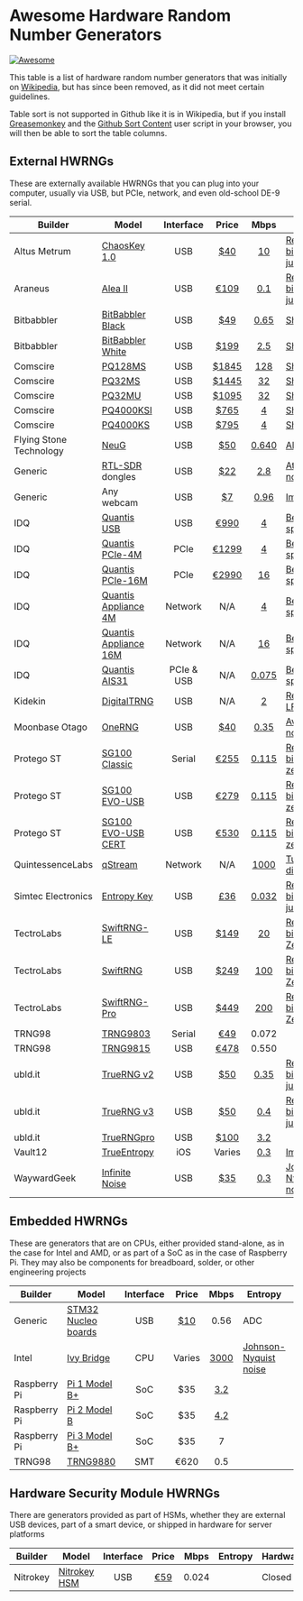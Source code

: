 # Awesome Hardware Random Number Generators

[//]: # (Spaces, not tabs. Disable line-wrapping. Align columns.)
[//]: # (Use arbitrary-text links in general. Prefer HTTPS if available.)

[![Awesome](https://awesome.re/badge.svg)](https://awesome.re)

This table is a list of hardware random number generators that was initially on
[Wikipedia], but has since been removed, as it did not meet certain guidelines.

[Wikipedia]: https://en.wikipedia.org/wiki/Wikipedia:Articles_for_deletion/Comparison_of_hardware_random_number_generators

Table sort is not supported in Github like it is in Wikipedia, but if you
install [Greasemonkey] and the [Github Sort Content] user script in your
browser, you will then be able to sort the table columns.

[Greasemonkey]: https://www.greasespot.net/
[Github Sort Content]: https://greasyfork.org/en/scripts/21373-github-sort-content

[//]: # (For citation links, use last 4 hex characters of the SHA-256 of the link.)
[//]: # (This allows links to be easily reused without keeping track of counters)
[//]: # (EG: $ printf 'https://www.gniibe.org/memo/development/gnuk/rng/neug.html' | sha256sum | cut -f 1 -d ' ' | tail -c 5)
[//]: # (Place at bottom of README)

## External HWRNGs
These are externally available HWRNGs that you can plug into your computer,
usually via USB, but PCIe, network, and even old-school DE-9 serial.

| Builder                 | Model                   | Interface  | Price         | Mbps          | Entropy                             | Hardware     | Software              |
| ----------------------- | ----------------------- | :--------: | :-----------: | :-----------: | ----------------------------------- | ------------ | --------------------- |
| Altus Metrum            | [ChaosKey 1.0]          | USB        | [$40][6ea7]   | [10][00dc]    | [Reverse biased p-n junction][00dc] | [Open][88f0] | [GPLv2][f4bd]         |
| Araneus                 | [Alea II]               | USB        | [€109][e0f5]  | [0.1][84f9]   | [Reverse biased p-n junction][84f9] | Closed       | Proprietary           |
| Bitbabbler              | [BitBabbler Black]      | USB        | [$49][d312]   | [0.65][7859]  | [Shot noise][22bb]                  | Closed       | [GPLv2][043f]         |
| Bitbabbler              | [BitBabbler White]      | USB        | [$199][d312]  | [2.5][deb1]   | [Shot noise][22bb]                  | Closed       | [GPLv2][043f]         |
| Comscire                | [PQ128MS]               | USB        | [$1845][6b64] | [128][6b64]   | [Shot noise][6b64]                  | Closed       | Proprietary           |
| Comscire                | [PQ32MS]                | USB        | [$1445][e967] | [32][e967]    | [Shot noise][e967]                  | Closed       | Proprietary           |
| Comscire                | [PQ32MU]                | USB        | [$1095][ecdb] | [32][ecdb]    | [Shot noise][ecdb]                  | Closed       | Proprietary           |
| Comscire                | [PQ4000KSI]             | USB        | [$765][f06c]  | [4][f06c]     | [Shot noise][f06c]                  | Closed       | Proprietary           |
| Comscire                | [PQ4000KS]              | USB        | [$795][c384]  | [4][c384]     | [Shot noise][c384]                  | Closed       | Proprietary           |
| Flying Stone Technology | [NeuG]                  | USB        | [$50][c826]   | [0.640][229d] | [ADC noise][229d]                   | [Open][ffd7] | [GPLv3][ffd7]         |
| Generic                 | [RTL-SDR] dongles       | USB        | [$22][269e]   | [2.8][086d]   | [Atmospheric noise][b331]           | Closed       | [GPLv3][b331]         |
| Generic                 | Any webcam              | USB        | [$7][a173]    | [0.96][7767]  | [Image noise][aa8c]                 | Closed       | [Public domain][f717] |
| IDQ                     | [Quantis USB]           | USB        | [€990][de84]  | [4][448b]     | [Beam splitter][3095]               | Closed       | Proprietary           |
| IDQ                     | [Quantis PCIe-4M]       | PCIe       | [€1299][de84] | [4][448b]     | [Beam splitter][3095]               | Closed       | Proprietary           |
| IDQ                     | [Quantis PCIe-16M]      | PCIe       | [€2990][de84] | [16][448b]    | [Beam splitter][3095]               | Closed       | Proprietary           |
| IDQ                     | [Quantis Appliance 4M]  | Network    | N/A           | [4][f083]     | [Beam splitter][3095]               | Closed       | Proprietary           |
| IDQ                     | [Quantis Appliance 16M] | Network    | N/A           | [16][f083]    | [Beam splitter][3095]               | Closed       | Proprietary           |
| IDQ                     | [Quantis AIS31]         | PCIe & USB | N/A           | [0.075][f988] | [Beam splitter][3095]               | Closed       | Proprietary           |
| Kidekin                 | [DigitalTRNG]           | USB        | N/A           | [2][5fa9]     | [Registerless LFSR][5fa9]           | Closed       | Proprietary           |
| Moonbase Otago          | [OneRNG]                | USB        | [$40][fe95]   | [0.35][7e61]  | [Avalanche noise][1115]             | [Open][17a3] | [GPLv3][17a3]         |
| Protego ST              | [SG100 Classic]         | Serial     | [€255][ded5]  | [0.115][ded5] | [Reverse biased zener diode][c6c8]  | Closed       | Proprietary           |
| Protego ST              | [SG100 EVO-USB]         | USB        | [€279][b49e]  | [0.115][b49e] | [Reverse biased zener diode][c6c8]  | Closed       | Proprietary           |
| Protego ST              | [SG100 EVO-USB CERT]    | USB        | [€530][edcd]  | [0.115][edcd] | [Reverse biased zener diode][c6c8]  | Closed       | Proprietary           |
| QuintessenceLabs        | [qStream]               | Network    | N/A           | [1000][d37a]  | [Tunnel diode][2215]                | Closed       | Proprietary           |
| Simtec Electronics      | [Entropy Key]           | USB        | [£36][7bd0]   | [0.032][a538] | [Reverse biased p-n junction][91fa] | Closed       | [MIT][e8cf]           |
| TectroLabs              | [SwiftRNG-LE]           | USB        | [$149][b31f]  | [20][b31f]    | [Reverse biased Zener diode][b31f]  | Closed       | Proprietary           |
| TectroLabs              | [SwiftRNG]              | USB        | [$249][b31f]  | [100][b31f]   | [Reverse biased Zener diode][b31f]  | Closed       | Proprietary           |
| TectroLabs              | [SwiftRNG-Pro]          | USB        | [$449][b31f]  | [200][b31f]   | [Reverse biased Zener diode][b31f]  | Closed       | Proprietary           |
| TRNG98                  | [TRNG9803]              | Serial     | [€49][633d]   | 0.072         |                                     | Closed       | Proprietary           |
| TRNG98                  | [TRNG9815]              | USB        | [€478][1499]  | 0.550         |                                     | Closed       | Proprietary           |
| ubld.it                 | [TrueRNG v2]            | USB        | [$50][f7cf]   | [0.35][f7cf]  | [Reverse-biased p-n junction][f7cf] | Closed       | Proprietary           |
| ubld.it                 | [TrueRNG v3]            | USB        | [$50][e123]   | [0.4][e123]   | [Reverse-biased p-n junction][e123] | Closed       | Proprietary           |
| ubld.it                 | [TrueRNGpro]            | USB        | [$100][40ff]  | [3.2][40ff]   |                                     | Closed       | Proprietary           |
| Vault12                 | [TrueEntropy]           | iOS        | Varies        | [0.3][36fe]   | [Image noise][af49]                 | Closed       | [MIT][36fe]           |
| WaywardGeek             | [Infinite Noise]        | USB        | [$35][4683]   | [0.3][3571]   | [Johnson-Nyquist noise][3571]       | [Open][3571] | [Public Domain][3571] |

## Embedded HWRNGs
These are generators that are on CPUs, either provided stand-alone, as in the
case for Intel and AMD, or as part of a SoC as in the case of Raspberry Pi. They
may also be components for breadboard, solder, or other engineering projects

| Builder                 | Model                   | Interface  | Price         | Mbps          | Entropy                             | Hardware     | Software              |
| ----------------------- | ----------------------- | :--------: | :-----------: | :-----------: | ----------------------------------- | ------------ | --------------------- |
| Generic                 | [STM32 Nucleo boards]   | USB        | [$10][95d6]   | 0.56          | ADC                                 | Closed       | GPLv3                 |
| Intel                   | [Ivy Bridge]            | CPU        | Varies        | [3000][9c29]  | [Johnson-Nyquist noise][9c29]       | Mixed        | Mixed                 |
| Raspberry Pi            | [Pi 1 Model B+]         | SoC        | $35           | [3.2][4596]   |                                     | Mixed        | Mixed                 |
| Raspberry Pi            | [Pi 2 Model B]          | SoC        | $35           | [4.2][ade7]   |                                     | Mixed        | Mixed                 |
| Raspberry Pi            | [Pi 3 Model B+]         | SoC        | $35           | 7             |                                     | Closed       | Proprietary           |
| TRNG98                  | [TRNG9880]              | SMT        | €620          | 0.5           |                                     | Closed       | Proprietary           |

## Hardware Security Module HWRNGs
There are generators provided as part of HSMs, whether they are external USB
devices, part of a smart device, or shipped in hardware for server platforms

| Builder                 | Model                   | Interface  | Price         | Mbps          | Entropy                             | Hardware     | Software              |
| ----------------------- | ----------------------- | :--------: | :-----------: | :-----------: | ----------------------------------- | ------------ | --------------------- |
| Nitrokey                | [Nitrokey HSM]          | USB        | [€59][d19b]   | 0.024         |                                     | Closed       | Mixed                 |

[//]: # (Reference links here- sorted by ID)
[Alea II]: https://www.araneus.fi/products/alea2/en/
[BitBabbler Black]: http://www.bitbabbler.org/what.html#BitBabbler-Black
[BitBabbler White]: http://www.bitbabbler.org/what.html#BitBabbler-White
[ChaosKey 1.0]: https://altusmetrum.org/ChaosKey/
[DigitalTRNG]: http://kidekin.nimp.co.uk/
[Entropy Key]: http://www.entropykey.co.uk/
[Infinite Noise]: https://www.tindie.com/products/WaywardGeek/infinite-noise-true-random-number-generator/
[Ivy Bridge]: https://en.wikipedia.org/wiki/Ivy_Bridge_(microarchitecture)
[NeuG]: https://www.gniibe.org/category/fst-01.html
[Nitrokey HSM]: https://shop.nitrokey.com/shop/product/nitrokey-hsm-7
[OneRNG]: http://onerng.info/
[Pi 1 Model B+]: https://www.raspberrypi.org/products/raspberry-pi-1-model-b-plus/
[Pi 2 Model B]: https://www.raspberrypi.org/products/raspberry-pi-2-model-b/
[Pi 3 Model B+]: https://www.raspberrypi.org/products/raspberry-pi-3-model-b-plus/
[PQ128MS]: https://comscire.com/product/pq128ms/
[PQ32MS]: https://comscire.com/product/pq32ms/
[PQ32MU]: https://comscire.com/product/pq32mu/
[PQ4000KSI]: https://comscire.com/product/pq4000ksi/
[PQ4000KS]: https://comscire.com/product/pq4000ks/
[qStream]: https://www.quintessencelabs.com/products/qstream-quantum-true-random-number-generator/
[Quantis USB]: https://www.idquantique.com/random-number-generation/products/quantis-random-number-generator/
[Quantis PCIe-4M]: https://www.idquantique.com/random-number-generation/products/quantis-random-number-generator/
[Quantis PCIe-16M]: https://www.idquantique.com/random-number-generation/products/quantis-random-number-generator/
[Quantis Appliance 4M]: https://www.idquantique.com/random-number-generation/products/quantis-rng-appliance/
[Quantis Appliance 16M]: https://www.idquantique.com/random-number-generation/products/quantis-rng-appliance/
[Quantis AIS31]: https://www.idquantique.com/random-number-generation/products/quantis-rng-appliance/
[RTL-SDR]: https://www.rtl-sdr.com/
[SG100 Classic]: https://www.protegost.com/product-page/sg100-classic
[SG100 EVO-USB]: https://www.protegost.com/product-page/sg100-evo
[SG100 EVO-USB CERT]: https://www.protegost.com/product-page/sg100-evo-cert
[STM32 Nucleo boards]: https://www.st.com/en/ecosystems/stm32-nucleo.html?querycriteria=productId=SC2003
[SwiftRNG-LE]: https://tectrolabs.com/swiftrng-le/
[SwiftRNG]: https://tectrolabs.com/swiftrng-100/
[SwiftRNG-Pro]: https://tectrolabs.com/swiftrng-pro/
[TRNG9803]: http://www.trng98.se/serial_trng_9803.html
[TRNG9815]: http://www.trng98.se/usb_trng_9815.html
[TRNG9880]: http://www.trng98.se/embedded_trng9880.html
[TrueEntropy]: https://itunes.apple.com/us/app/trueentropy/id1299321174
[TrueRNG v2]: http://ubld.it/products/truerng-hardware-random-number-generator/
[TrueRNG v3]: http://ubld.it/truerng_v3
[TrueRNGpro]: http://ubld.it/products/truerngpro

[//]: # (Citation links here- sorted by ID)
[00dc]: https://debconf16.debconf.org/talks/94/
[043f]: http://www.bitbabbler.org/what.html#download
[086d]: https://pthree.org/2015/06/16/hardware-rng-through-an-rtl-sdr-dongle/
[1115]: http://www.moonbaseotago.com/onerng/theory.html
[1499]: http://www.trng98.se/shop/product_info.php?products_id=34
[17a3]: http://www.moonbaseotago.com/onerng/#license
[2215]: https://www.quintessencelabs.com/press_release/quantum-tunneling-away-cyber-criminals/
[229d]: https://www.gniibe.org/memo/development/gnuk/rng/neug.html
[22bb]: http://www.bitbabbler.org/how.html
[269e]: https://www.amazon.com/dp/B00P2UOU72/
[3095]: https://marketing.idquantique.com/acton/attachment/11868/f-0227/1/-/-/-/-/Quantum%20RNG_White%20Paper.pdf
[3571]: https://github.com/waywardgeek/infnoise/
[36fe]: https://github.com/vault12/TrueEntropy
[40ff]: http://ubld.it/products/truerngpro
[448b]: https://www.idquantique.com/random-number-generation/products/quantis-random-number-generator/
[4596]: https://scruss.com/blog/2013/06/07/well-that-was-unexpected-the-raspberry-pis-hardware-random-number-generator/
[4683]: https://www.tindie.com/products/WaywardGeek/infinite-noise-true-random-number-generator/
[49ac]: http://www.trng98.se/trng98_encryption_documents/non-algorithmic%20encryption.pdf
[5fa9]: https://www.tindie.com/products/kidekin/digitaltrng/
[633d]: http://www.trng98.se/shop/product_info.php?products_id=33
[6b64]: https://comscire.com/product/pq128ms/
[6ea7]: https://shop.gag.com/random.html
[7bd0]: http://www.entropykey.co.uk/shop/
[7e61]: http://www.moonbaseotago.com/onerng/
[7767]: https://pthree.org/2017/12/22/the-entropy-of-a-digital-camera-ccd-cmos-sensor/
[7859]: http://www.bitbabbler.org/what.html#BitBabbler-Black
[84f9]: https://www.araneus.fi/products/alea2/en/
[88f0]: https://git.gag.com/?p=hw/chaoskey;a=blob_plain;f=License.pdf;hb=HEAD
[91fa]: http://www.entropykey.co.uk/tech/
[95d6]: https://www.st.com/content/st_com/en/products/evaluation-tools/product-evaluation-tools/mcu-eval-tools/stm32-mcu-eval-tools/stm32-mcu-nucleo/nucleo-f030r8.html#samplebuy-scroll
[9c29]: https://software.intel.com/en-us/articles/intel-digital-random-number-generator-drng-software-implementation-guide
[a173]: https://www.amazon.com/dp/B0072I2240/
[a538]: https://pthree.org/2012/10/05/the-entropy-key/
[aa8c]: https://www.hindawi.com/journals/mpe/2013/285373/
[ade7]: https://random-notes-of-a-sysadmin.blogspot.com/2016/04/is-raspberry-pi-suitable-and-safe-to.html
[af49]: https://medium.com/vault12/how-to-get-true-randomness-from-your-apple-device-with-particle-physics-and-thermal-entropy-a9d47ca80c9b
[b31f]: https://tectrolabs.com/swiftrng/
[b331]: https://github.com/pwarren/rtl-entropy
[b49e]: https://www.protegost.com/product-page/sg100-evo
[c384]: https://comscire.com/product/pq4000ks/
[c6c8]: https://docs.wixstatic.com/ugd/a434f2_15a22f7e064040ceafe58391d6c6e23f.pdf
[c826]: https://shop.fsf.org/storage-devices/neug-usb-true-random-number-generator
[d19b]: https://shop.nitrokey.com/shop/product/nitrokey-hsm-7
[d312]: http://www.bitbabbler.org/buy.html
[d37a]: https://www.quintessencelabs.com/products/qstream-quantum-true-random-number-generator/
[de84]: https://www.idquantique.com/shop/online-shop/
[deb1]: http://www.bitbabbler.org/what.html#BitBabbler-White
[ded5]: https://www.protegost.com/product-page/sg100-classic
[e0f5]: https://www.araneus.fi/products/alea2/order/en/
[e123]: http://ubld.it/truerng_v3
[e8cf]: http://www.entropykey.co.uk/download/
[e967]: https://comscire.com/product/pq32ms/
[ecdb]: https://comscire.com/product/pq32mu/
[edcd]: https://www.protegost.com/product-page/sg100-evo-cert
[f06c]: https://comscire.com/product/pq4000ksi/
[f083]: https://www.idquantique.com/random-number-generation/products/quantis-rng-appliance/
[f4bd]: https://git.gag.com/?p=fw/altos;a=blob_plain;f=COPYING;hb=HEAD
[f717]: https://github.com/atoponce/scripts/blob/master/webcam_rng.py
[f7cf]: http://ubld.it/products/truerng-hardware-random-number-generator/
[f988]: https://www.idquantique.com/random-number-generation/products/quantis-ais-31/
[fe95]: https://moonbase.tictail.com/
[ffd7]: https://salsa.debian.org/gnuk-team/gnuk/neug
